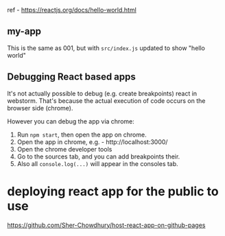 ref - https://reactjs.org/docs/hello-world.html

## my-app
This is the same as 001, but with `src/index.js` updated to show "hello world"



## Debugging React based apps

It's not actually possible to debug (e.g. create breakpoints) react in webstorm. That's because the actual execution of code occurs on the browser side (chrome). 

However you can debug the app via chrome:

1. Run `npm start`, then open the app on chrome. 
2. Open the app in chrome, e.g. - http://localhost:3000/
3. Open the chrome developer tools
4. Go to the sources tab, and you can add breakpoints their. 
5. Also all `console.log(...)` will appear in the consoles tab. 




# deploying react app for the public to use

https://github.com/Sher-Chowdhury/host-react-app-on-github-pages

